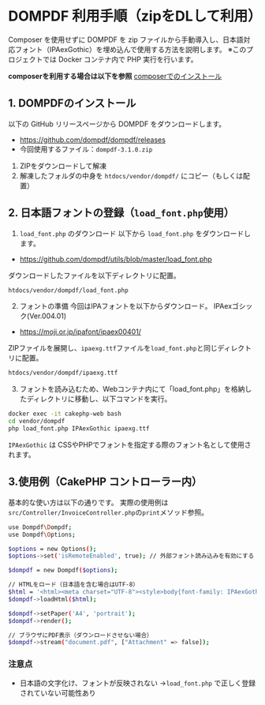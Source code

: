 # DOMPDF 利用手順（zipをDLして利用）

Composer を使用せずに DOMPDF を zip ファイルから手動導入し、日本語対応フォント（IPAexGothic）を埋め込んで使用する方法を説明します。
※このプロジェクトでは Docker コンテナ内で PHP 実行を行います。

**composerを利用する場合は以下を参照**
[composerでのインストール](https://github.com/haruka-a95/cakePHP-ver3/blob/feat/pdf/load_font/docs/dompdf.md)

## 1. DOMPDFのインストール
以下の GitHub リリースページから DOMPDF をダウンロードします。

- https://github.com/dompdf/dompdf/releases
- 今回使用するファイル：`dompdf-3.1.0.zip`

1. ZIPをダウンロードして解凍
2. 解凍したフォルダの中身を `htdocs/vendor/dompdf/` にコピー（もしくは配置）


## 2. 日本語フォントの登録（`load_font.php`使用）

1. `load_font.php` のダウンロード
以下から `load_font.php` をダウンロードします。
- https://github.com/dompdf/utils/blob/master/load_font.php

ダウンロードしたファイルを以下ディレクトリに配置。
```bash
htdocs/vendor/dompdf/load_font.php
```

2. フォントの準備
今回はIPAフォントを以下からダウンロード。
IPAexゴシック(Ver.004.01)
- https://moji.or.jp/ipafont/ipaex00401/


ZIPファイルを展開し、`ipaexg.ttf`ファイルを`load_font.php`と同じディレクトリに配置。
```bash
htdocs/vendor/dompdf/ipaexg.ttf
```

3. フォントを読み込むため、Webコンテナ内にて「load_font.php」を格納したディレクトリに移動し、以下コマンドを実行。

```bash
docker exec -it cakephp-web bash
cd vendor/dompdf
php load_font.php IPAexGothic ipaexg.ttf
```
`IPAexGothic` は CSSやPHPでフォントを指定する際のフォント名として使用されます。

## 3.使用例（CakePHP コントローラー内）
基本的な使い方は以下の通りです。
実際の使用例は`src/Controller/InvoiceController.php`の`print`メソッド参照。

```bash
use Dompdf\Dompdf;
use Dompdf\Options;

$options = new Options();
$options->set('isRemoteEnabled', true); // 外部フォント読み込みを有効にする

$dompdf = new Dompdf($options);

// HTMLをロード（日本語を含む場合はUTF-8）
$html = '<html><meta charset="UTF-8"><style>body{font-family: IPAexGothic;}</style><body>Hellow World!</body></html>';
$dompdf->loadHtml($html);

$dompdf->setPaper('A4', 'portrait');
$dompdf->render();

// ブラウザにPDF表示（ダウンロードさせない場合）
$dompdf->stream("document.pdf", ["Attachment" => false]);

```

### 注意点
- 日本語の文字化け、フォントが反映されない
→`load_font.php` で正しく登録されていない可能性あり